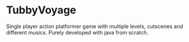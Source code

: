 # TubbyVoyage

Single player action platformer game with multiple levels, cutscenes and different musics. Purely developed with java from scratch. 
